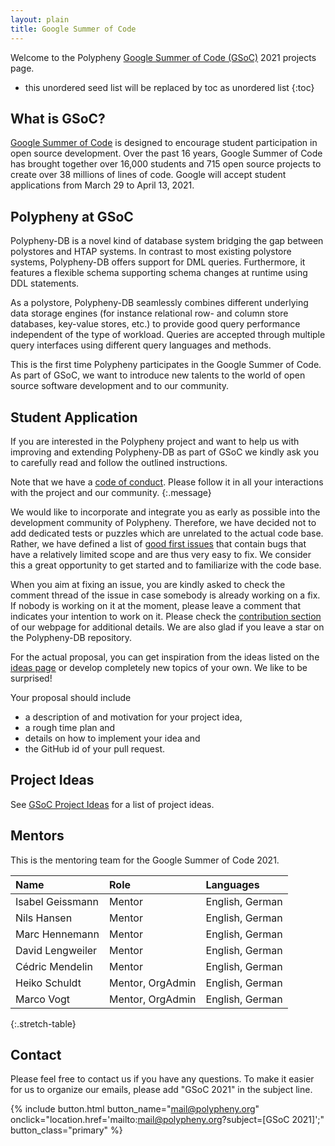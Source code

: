 ```yaml
---
layout: plain
title: Google Summer of Code
---
```


Welcome to the Polypheny [Google Summer of Code (GSoC)](https://summerofcode.withgoogle.com/) 2021 projects page.

* this unordered seed list will be replaced by toc as unordered list
{:toc}


## What is GSoC?

[Google Summer of Code](https://summerofcode.withgoogle.com/) is designed to encourage student participation in open source development. Over the past 16 years, Google Summer of Code has brought together over 16,000 students and 715 open source projects to create over 38 millions of lines of code. Google will accept student applications from March 29 to April 13, 2021.


## Polypheny at GSoC

Polypheny-DB is a novel kind of database system bridging the gap between polystores and HTAP systems. In contrast to most existing polystore systems, Polypheny-DB offers support for DML queries. Furthermore, it features a flexible schema supporting schema changes at runtime using DDL statements.

As a polystore, Polypheny-DB seamlessly combines different underlying data storage engines (for instance relational row- and column store databases, key-value stores, etc.) to provide good query performance independent of the type of workload. Queries are accepted through multiple query interfaces using different query languages and methods.

This is the first time Polypheny participates in the Google Summer of Code. As part of GSoC, we want to introduce new talents to the world of open source software development and to our community. 



## Student Application

If you are interested in the Polypheny project and want to help us with improving and extending Polypheny-DB as part of GSoC we kindly ask you to carefully read and follow the outlined instructions.

Note that we have a [code of conduct](/community/code_of_conduct/). Please follow it in all your interactions with the project and our community.
{:.message}

We would like to incorporate and integrate you as early as possible into the development community of Polypheny. Therefore, we have decided not to add dedicated tests or puzzles which are unrelated to the actual code base. Rather, we have defined a list of [good first issues](https://github.com/polypheny/Polypheny-DB/issues?q=is%3Aissue+is%3Aopen+label%3AE-good-first-issue) that contain bugs that have a relatively limited scope and are thus very easy to fix. We consider this a great opportunity to get started and to familiarize with the code base.

When you aim at fixing an issue, you are kindly asked to check the comment thread of the issue in case somebody is already working on a fix. If nobody is working on it at the moment, please leave a comment that indicates your intention to work on it. Please check the [contribution section](https://polypheny.org/community/contribute/) of our webpage for additional details. We are also glad if you leave a star on the Polypheny-DB repository.

For the actual proposal, you can get inspiration from the ideas listed on the [ideas page](https://polypheny.org/community/gsoc/ideas/) or develop completely new topics of your own. We like to be surprised!

Your proposal should include 

- a description of and motivation for your project idea,
- a rough time plan and 
- details on how to implement your idea and
- the GitHub id of your pull request.




## Project Ideas

See [GSoC Project Ideas](/community/gsoc/ideas/) for a list of project ideas.



## Mentors

This is the mentoring team for the Google Summer of Code 2021.

| Name              | Role             | Languages       |
|:------------------|:-----------------|:----------------|
| Isabel Geissmann  | Mentor           | English, German |
| Nils Hansen       | Mentor           | English, German |
| Marc Hennemann    | Mentor           | English, German |
| David Lengweiler  | Mentor           | English, German |
| Cédric Mendelin   | Mentor           | English, German |
| Heiko Schuldt     | Mentor, OrgAdmin | English, German |
| Marco Vogt        | Mentor, OrgAdmin | English, German |
{:.stretch-table}



## Contact

Please feel free to contact us if you have any questions. To make it easier for us to organize our emails, please add "GSoC 2021" in the subject line. 

{% include button.html button_name="mail@polypheny.org" onclick="location.href='mailto:mail@polypheny.org?subject=[GSoC 2021]';" button_class="primary" %}

